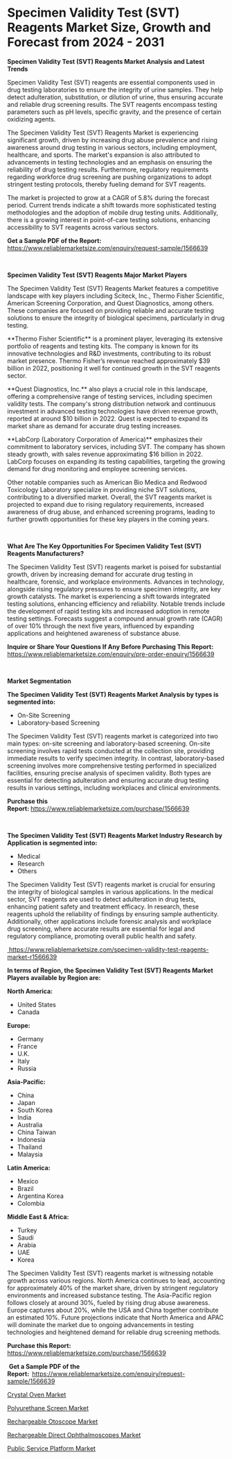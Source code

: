 <p><h1>Specimen Validity Test (SVT) Reagents Market Size, Growth and Forecast from 2024 - 2031</h1></p><p><strong>Specimen Validity Test (SVT) Reagents Market Analysis and Latest Trends</strong></p>
<p><p>Specimen Validity Test (SVT) reagents are essential components used in drug testing laboratories to ensure the integrity of urine samples. They help detect adulteration, substitution, or dilution of urine, thus ensuring accurate and reliable drug screening results. The SVT reagents encompass testing parameters such as pH levels, specific gravity, and the presence of certain oxidizing agents. </p><p>The Specimen Validity Test (SVT) Reagents Market is experiencing significant growth, driven by increasing drug abuse prevalence and rising awareness around drug testing in various sectors, including employment, healthcare, and sports. The market's expansion is also attributed to advancements in testing technologies and an emphasis on ensuring the reliability of drug testing results. Furthermore, regulatory requirements regarding workforce drug screening are pushing organizations to adopt stringent testing protocols, thereby fueling demand for SVT reagents.</p><p>The market is projected to grow at a CAGR of 5.8% during the forecast period. Current trends indicate a shift towards more sophisticated testing methodologies and the adoption of mobile drug testing units. Additionally, there is a growing interest in point-of-care testing solutions, enhancing accessibility to SVT reagents across various sectors.</p></p>
<p><strong>Get a Sample PDF of the Report:&nbsp;</strong> <a href="https://www.reliablemarketsize.com/enquiry/request-sample/1566639?utm_campaign=1842&utm_medium=2&utm_source=Github&utm_content=ia&utm_term=07122024&utm_id=specimen-validity-test-svt-reagents">https://www.reliablemarketsize.com/enquiry/request-sample/1566639</a></p>
<p>&nbsp;</p>
<p><strong>Specimen Validity Test (SVT) Reagents Major Market Players</strong></p>
<p><p>The Specimen Validity Test (SVT) Reagents Market features a competitive landscape with key players including Sciteck, Inc., Thermo Fisher Scientific, American Screening Corporation, and Quest Diagnostics, among others. These companies are focused on providing reliable and accurate testing solutions to ensure the integrity of biological specimens, particularly in drug testing.</p><p>**Thermo Fisher Scientific** is a prominent player, leveraging its extensive portfolio of reagents and testing kits. The company is known for its innovative technologies and R&D investments, contributing to its robust market presence. Thermo Fisher’s revenue reached approximately $39 billion in 2022, positioning it well for continued growth in the SVT reagents sector.</p><p>**Quest Diagnostics, Inc.** also plays a crucial role in this landscape, offering a comprehensive range of testing services, including specimen validity tests. The company's strong distribution network and continuous investment in advanced testing technologies have driven revenue growth, reported at around $10 billion in 2022. Quest is expected to expand its market share as demand for accurate drug testing increases.</p><p>**LabCorp (Laboratory Corporation of America)** emphasizes their commitment to laboratory services, including SVT. The company has shown steady growth, with sales revenue approximating $16 billion in 2022. LabCorp focuses on expanding its testing capabilities, targeting the growing demand for drug monitoring and employee screening services.</p><p>Other notable companies such as American Bio Medica and Redwood Toxicology Laboratory specialize in providing niche SVT solutions, contributing to a diversified market. Overall, the SVT reagents market is projected to expand due to rising regulatory requirements, increased awareness of drug abuse, and enhanced screening programs, leading to further growth opportunities for these key players in the coming years.</p></p>
<p>&nbsp;</p>
<p><strong>What Are The Key Opportunities For Specimen Validity Test (SVT) Reagents Manufacturers?</strong></p>
<p><p>The Specimen Validity Test (SVT) reagents market is poised for substantial growth, driven by increasing demand for accurate drug testing in healthcare, forensic, and workplace environments. Advances in technology, alongside rising regulatory pressures to ensure specimen integrity, are key growth catalysts. The market is experiencing a shift towards integrated testing solutions, enhancing efficiency and reliability. Notable trends include the development of rapid testing kits and increased adoption in remote testing settings. Forecasts suggest a compound annual growth rate (CAGR) of over 10% through the next five years, influenced by expanding applications and heightened awareness of substance abuse.</p></p>
<p><strong>Inquire or Share Your Questions If Any Before Purchasing This Report:</strong> <a href="https://www.reliablemarketsize.com/enquiry/pre-order-enquiry/1566639?utm_campaign=1842&utm_medium=2&utm_source=Github&utm_content=ia&utm_term=07122024&utm_id=specimen-validity-test-svt-reagents">https://www.reliablemarketsize.com/enquiry/pre-order-enquiry/1566639</a></p>
<p>&nbsp;</p>
<p><strong>Market Segmentation</strong></p>
<p><strong>The Specimen Validity Test (SVT) Reagents Market Analysis by types is segmented into:</strong></p>
<p><ul><li>On-Site Screening</li><li>Laboratory-based Screening</li></ul></p>
<p><p>The Specimen Validity Test (SVT) reagents market is categorized into two main types: on-site screening and laboratory-based screening. On-site screening involves rapid tests conducted at the collection site, providing immediate results to verify specimen integrity. In contrast, laboratory-based screening involves more comprehensive testing performed in specialized facilities, ensuring precise analysis of specimen validity. Both types are essential for detecting adulteration and ensuring accurate drug testing results in various settings, including workplaces and clinical environments.</p></p>
<p><strong>Purchase this Report:&nbsp;</strong><a href="https://www.reliablemarketsize.com/purchase/1566639?utm_campaign=1842&utm_medium=2&utm_source=Github&utm_content=ia&utm_term=07122024&utm_id=specimen-validity-test-svt-reagents">https://www.reliablemarketsize.com/purchase/1566639</a></p>
<p>&nbsp;</p>
<p><strong>The Specimen Validity Test (SVT) Reagents Market Industry Research by Application is segmented into:</strong></p>
<p><ul><li>Medical</li><li>Research</li><li>Others</li></ul></p>
<p><p>The Specimen Validity Test (SVT) reagents market is crucial for ensuring the integrity of biological samples in various applications. In the medical sector, SVT reagents are used to detect adulteration in drug tests, enhancing patient safety and treatment efficacy. In research, these reagents uphold the reliability of findings by ensuring sample authenticity. Additionally, other applications include forensic analysis and workplace drug screening, where accurate results are essential for legal and regulatory compliance, promoting overall public health and safety.</p></p>
<p><a href="https://www.reliablemarketsize.com/specimen-validity-test-reagents-market-r1566639?utm_campaign=1842&utm_medium=2&utm_source=Github&utm_content=ia&utm_term=07122024&utm_id=specimen-validity-test-svt-reagents">&nbsp;https://www.reliablemarketsize.com/specimen-validity-test-reagents-market-r1566639</a></p>
<p><strong>In terms of Region, the Specimen Validity Test (SVT) Reagents Market Players available by Region are:</strong></p>
<p>
    <p> <strong> North America: </strong>
        <ul>
            <li>United States</li>
            <li>Canada</li>
        </ul>
        </p> 
    <p> <strong> Europe: </strong>
        <ul>
            <li>Germany</li>
            <li>France</li>
            <li>U.K.</li>
            <li>Italy</li>
            <li>Russia</li>
        </ul>
        </p> 
    <p> <strong> Asia-Pacific: </strong>
        <ul>
            <li>China</li>
            <li>Japan</li>
            <li>South Korea</li>
            <li>India</li>
            <li>Australia</li>
            <li>China Taiwan</li>
            <li>Indonesia</li>
            <li>Thailand</li>
            <li>Malaysia</li>
        </ul>
        </p> 
    <p> <strong> Latin America: </strong>
        <ul>
            <li>Mexico</li>
            <li>Brazil</li>
            <li>Argentina Korea</li>
            <li>Colombia</li>
        </ul>
        </p> 
    <p> <strong> Middle East & Africa: </strong>
        <ul>
            <li>Turkey</li>
            <li>Saudi</li>
            <li>Arabia</li>
            <li>UAE</li>
            <li>Korea</li>
        </ul>
    </p>
    </p>
<p><p>The Specimen Validity Test (SVT) reagents market is witnessing notable growth across various regions. North America continues to lead, accounting for approximately 40% of the market share, driven by stringent regulatory environments and increased substance testing. The Asia-Pacific region follows closely at around 30%, fueled by rising drug abuse awareness. Europe captures about 20%, while the USA and China together contribute an estimated 10%. Future projections indicate that North America and APAC will dominate the market due to ongoing advancements in testing technologies and heightened demand for reliable drug screening methods.</p></p>
<p><strong>Purchase this Report: </strong><a href="https://www.reliablemarketsize.com/purchase/1566639?utm_campaign=1842&utm_medium=2&utm_source=Github&utm_content=ia&utm_term=07122024&utm_id=specimen-validity-test-svt-reagents">https://www.reliablemarketsize.com/purchase/1566639</a></p>
<p>&nbsp;<strong>Get a Sample PDF of the Report:&nbsp;&nbsp;</strong><a href="https://www.reliablemarketsize.com/enquiry/request-sample/1566639?utm_campaign=1842&utm_medium=2&utm_source=Github&utm_content=ia&utm_term=07122024&utm_id=specimen-validity-test-svt-reagents">https://www.reliablemarketsize.com/enquiry/request-sample/1566639</a></p>
<p><strong></strong></p>
<p><p><a href="https://www.linkedin.com/pulse/global-crystal-oven-market-forecast-2024-2031-component-application-y5nmc?utm_campaign=1842&utm_medium=2&utm_source=Github&utm_content=ia&utm_term=07122024&utm_id=specimen-validity-test-svt-reagents">Crystal Oven Market</a></p><p><a href="https://www.linkedin.com/pulse/whats-ahead-polyurethane-screen-market-analysis-2024-2031-wgzdc?utm_campaign=1842&utm_medium=2&utm_source=Github&utm_content=ia&utm_term=07122024&utm_id=specimen-validity-test-svt-reagents">Polyurethane Screen Market</a></p><p><a href="https://issuu.com/reportprime-2/docs/rechargeable-otoscope-market-size-2030.pptx?utm_campaign=1842&utm_medium=2&utm_source=Github&utm_content=ia&utm_term=07122024&utm_id=specimen-validity-test-svt-reagents">Rechargeable Otoscope Market</a></p><p><a href="https://issuu.com/reportprime-2/docs/rechargeable-direct-ophthalmoscopes-market-size-20?utm_campaign=1842&utm_medium=2&utm_source=Github&utm_content=ia&utm_term=07122024&utm_id=specimen-validity-test-svt-reagents">Rechargeable Direct Ophthalmoscopes Market</a></p><p><a href="https://www.linkedin.com/pulse/the-sympatico-insight-9odme?utm_campaign=1842&utm_medium=2&utm_source=Github&utm_content=ia&utm_term=07122024&utm_id=specimen-validity-test-svt-reagents">Public Service Platform Market</a></p></p>